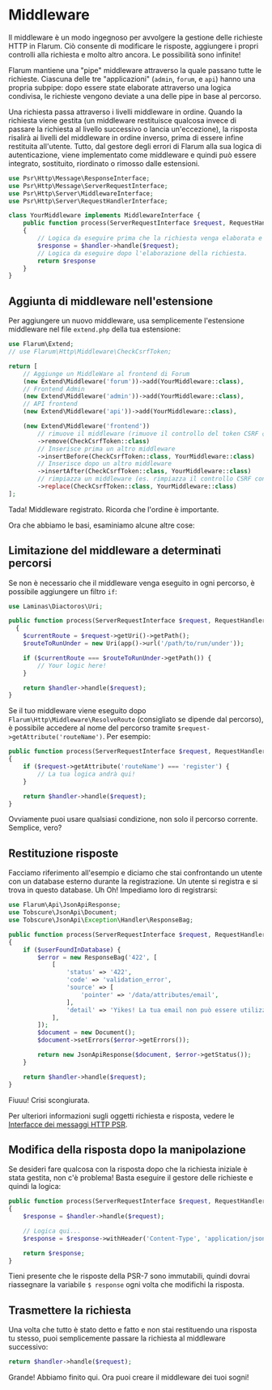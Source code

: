 # Middleware

Il middleware è un modo ingegnoso per avvolgere la gestione delle richieste HTTP in Flarum. Ciò consente di modificare le risposte, aggiungere i propri controlli alla richiesta e molto altro ancora. Le possibilità sono infinite!

Flarum mantiene una "pipe" middleware attraverso la quale passano tutte le richieste. Ciascuna delle tre "applicazioni" (`admin`, `forum`, e `api`) hanno una propria subpipe: dopo essere state elaborate attraverso una logica condivisa, le richieste vengono deviate a una delle pipe in base al percorso.

Una richiesta passa attraverso i livelli middleware in ordine. Quando la richiesta viene gestita (un middleware restituisce qualcosa invece di passare la richiesta al livello successivo o lancia un'eccezione), la risposta risalirà ai livelli del middleware in ordine inverso, prima di essere infine restituita all'utente. Tutto, dal gestore degli errori di Flarum alla sua logica di autenticazione, viene implementato come middleware e quindi può essere integrato, sostituito, riordinato o rimosso dalle estensioni.

```php
use Psr\Http\Message\ResponseInterface;
use Psr\Http\Message\ServerRequestInterface;
use Psr\Http\Server\MiddlewareInterface;
use Psr\Http\Server\RequestHandlerInterface;

class YourMiddleware implements MiddlewareInterface {
    public function process(ServerRequestInterface $request, RequestHandlerInterface $handler): ResponseInterface
    {
        // Logica da eseguire prima che la richiesta venga elaborata e successivamente venga chiamato il middleware.
        $response = $handler->handle($request);
        // Logica da eseguire dopo l'elaborazione della richiesta.
        return $response
    }
}
```

## Aggiunta di middleware nell'estensione

Per aggiungere un nuovo middleware, usa semplicemente l'estensione middleware nel file `extend.php` della tua estensione:

```php
use Flarum\Extend;
// use Flarum\Http\Middleware\CheckCsrfToken;

return [
    // Aggiunge un MiddleWare al frontend di Forum
    (new Extend\Middleware('forum'))->add(YourMiddleware::class),
    // Frontend Admin
    (new Extend\Middleware('admin'))->add(YourMiddleware::class),
    // API frontend
    (new Extend\Middleware('api'))->add(YourMiddleware::class),

    (new Extend\Middleware('frontend'))
        // rimuove il middleware (rimuove il controllo del token CSRF 😱)
        ->remove(CheckCsrfToken::class)
        // Inserisce prima un altro middleware 
        ->insertBefore(CheckCsrfToken::class, YourMiddleware::class)
        // Inserisce dopo un altro middleware 
        ->insertAfter(CheckCsrfToken::class, YourMiddleware::class)
        // rimpiazza un middleware (es. rimpiazza il controllo CSRF con la tua implementazione personale)
        ->replace(CheckCsrfToken::class, YourMiddleware::class)
];
```

Tada! Middleware registrato. Ricorda che l'ordine è importante.

Ora che abbiamo le basi, esaminiamo alcune altre cose:

## Limitazione del middleware a determinati percorsi

Se non è necessario che il middleware venga eseguito in ogni percorso, è possibile aggiungere un filtro `if`:

```php
use Laminas\Diactoros\Uri;

public function process(ServerRequestInterface $request, RequestHandlerInterface $handler): ResponseInterface
  {
    $currentRoute = $request->getUri()->getPath();
    $routeToRunUnder = new Uri(app()->url('/path/to/run/under'));

    if ($currentRoute === $routeToRunUnder->getPath()) {
        // Your logic here!
    }

    return $handler->handle($request);
}
```

Se il tuo middleware viene eseguito dopo `Flarum\Http\Middleware\ResolveRoute` (consigliato se dipende dal percorso), è possibile accedere al nome del percorso tramite `$request->getAttribute('routeName')`. Per esempio:

```php
public function process(ServerRequestInterface $request, RequestHandlerInterface $handler): ResponseInterface
{
    if ($request->getAttribute('routeName') === 'register') {
        // La tua logica andrà qui!
    }

    return $handler->handle($request);
}
```

Ovviamente puoi usare qualsiasi condizione, non solo il percorso corrente. Semplice, vero?

## Restituzione risposte

Facciamo riferimento all'esempio e diciamo che stai confrontando un utente con un database esterno durante la registrazione. Un utente si registra e si trova in questo database. Uh Oh! Impediamo loro di registrarsi:

```php
use Flarum\Api\JsonApiResponse;
use Tobscure\JsonApi\Document;
use Tobscure\JsonApi\Exception\Handler\ResponseBag;

public function process(ServerRequestInterface $request, RequestHandlerInterface $handler): ResponseInterface
{
    if ($userFoundInDatabase) {
        $error = new ResponseBag('422', [
            [
                'status' => '422',
                'code' => 'validation_error',
                'source' => [
                    'pointer' => '/data/attributes/email',
                ],
                'detail' => 'Yikes! La tua email non può essere utilizzata.',
            ],
        ]);
        $document = new Document();
        $document->setErrors($error->getErrors());

        return new JsonApiResponse($document, $error->getStatus());
    }

    return $handler->handle($request);
}
```

Fiuuu! Crisi scongiurata.

Per ulteriori informazioni sugli oggetti richiesta e risposta, vedere le [Interfacce dei messaggi HTTP PSR](https://www.php-fig.org/psr/psr-7/#1-specification).

## Modifica della risposta dopo la manipolazione

Se desideri fare qualcosa con la risposta dopo che la richiesta iniziale è stata gestita, non c'è problema! Basta eseguire il gestore delle richieste e quindi la logica:

```php
public function process(ServerRequestInterface $request, RequestHandlerInterface $handler): ResponseInterface
{
    $response = $handler->handle($request);

    // Logica qui...
    $response = $response->withHeader('Content-Type', 'application/json');

    return $response;
}
```

Tieni presente che le risposte della PSR-7 sono immutabili, quindi dovrai riassegnare la variabile `$ response` ogni volta che modifichi la risposta.

## Trasmettere la richiesta

Una volta che tutto è stato detto e fatto e non stai restituendo una risposta tu stesso, puoi semplicemente passare la richiesta al middleware successivo:

```php
return $handler->handle($request);
```

Grande! Abbiamo finito qui. Ora puoi creare il middleware dei tuoi sogni!
